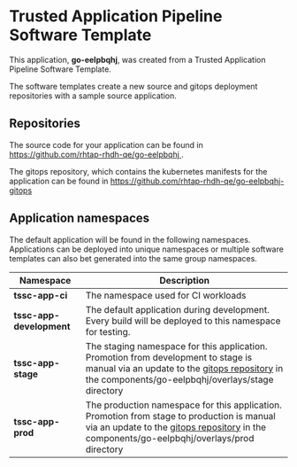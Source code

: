 # Trusted Application Pipeline Software Template

This application, **go-eelpbqhj**, was created from a Trusted Application Pipeline Software Template.

The software templates create a new source and gitops deployment repositories with a sample source application. 

## Repositories

The source code for your application can be found in [https://github.com/rhtap-rhdh-qe/go-eelpbqhj ](https://github.com/rhtap-rhdh-qe/go-eelpbqhj ).
 
The gitops repository, which contains the kubernetes manifests for the application can be found in 
[https://github.com/rhtap-rhdh-qe/go-eelpbqhj-gitops ](https://github.com/rhtap-rhdh-qe/go-eelpbqhj-gitops ) 

## Application namespaces 

The default application will be found in the following namespaces. Applications can be deployed into unique namespaces or multiple software templates can also bet generated into the same group namespaces.  

|  Namespace   |  Description   |  
| -------- | -------- |
| **tssc-app-ci** | The namespace used for CI workloads |
| **tssc-app-development** | The default application during development. Every build will be deployed to this namespace for testing. |
| **tssc-app-stage** | The staging namespace for this application. Promotion from development to stage is manual via an update to the [gitops repository](https://github.com/rhtap-rhdh-qe/go-eelpbqhj-gitops ) in the components/go-eelpbqhj/overlays/stage directory |
| **tssc-app-prod** | The production namespace for this application. Promotion from stage to production is manual via an update to the [gitops repository](https://github.com/rhtap-rhdh-qe/go-eelpbqhj-gitops ) in the components/go-eelpbqhj/overlays/prod directory |